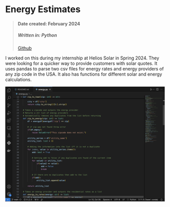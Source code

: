 # Energy Estimates
> #### Date created: February 2024
>
> ##### Written in: **Python**
>
> [Github](https://github.com/ElijahWood2003/energy-estimates?tab=readme-ov-file)

<p>I worked on this during my internship at Helios Solar in Spring 2024. They were looking for a quicker way to provide customers with solar quotes. It uses pandas to parse two csv files for energy rates and energy providers of any zip code in the USA. It also has functions for different solar and energy calculations.</p>

![Energy Estimates Scn 1](images/est_scn1.png "EE Screenshot 1")